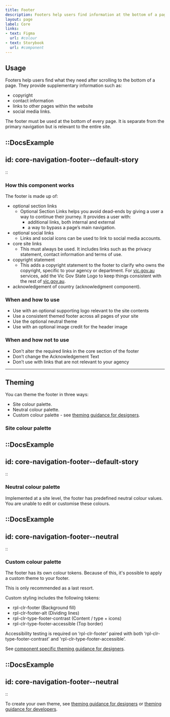 ```yaml
---
title: Footer
description: Footers help users find information at the bottom of a page.
layout: page
label: Core
links:
- text: Figma
  url: #colour
- text: Storybook
  url: #component
---
```


## Usage

Footers help users find what they need after scrolling to the bottom of a page. They provide supplementary information such as:

- copyright
- contact information
- links to other pages within the website
- social media links.

The footer must be used at the bottom of every page. It is separate from the primary navigation but is relevant to the entire site.

::DocsExample
---
id: core-navigation-footer--default-story
---
::

### How this component works

The footer is made up of:

- optional section links
  - Optional Section Links helps you avoid dead-ends by giving a user a way to continue their journey. It provides a user with:
    - additional links, both internal and external
    - a way to bypass a page’s main navigation.
- optional social links
  - Links and social icons can be used to link to social media accounts.
- core site links
  - This must always be used. It includes links such as the privacy statement, contact information and terms of use.
- copyright statement
  - This adds a copyright statement to the footer to clarify who owns the copyright, specific to your agency or department. For [vic.gov.au](https://www.vic.gov.au) services, add the Vic Gov State Logo to keep things consistent with the rest of [vic.gov.au](https://www.vic.gov.au).
- acknowledgement of country (acknowledgment component).

### When and how to use

- Use with an optional supporting logo relevant to the site contents
- Use a consistent themed footer across all pages of your site
- Use the optional neutral theme
- Use with an optional image credit for the header image

### When and how not to use
- Don’t alter the required links in the core section of the footer
- Don’t change the Acknowledgement Text
- Don’t use with links that are not relevant to your agency

---

## Theming

You can theme the footer in three ways:

- Site colour palette.
- Neutral colour palette.
- Custom colour palette - see [theming guidance for designers]().

### Site colour palette

::DocsExample
---
id: core-navigation-footer--default-story
---
::

### Neutral colour palette

Implemented at a site level, the footer has predefined neutral colour values. You are unable to edit or customise these colours.

::DocsExample
---
id: core-navigation-footer--neutral
---
::

### Custom colour palette

The footer has its own colour tokens. Because of this, it's possible to apply a custom theme to your footer.

This is only recommended as a last resort.

Custom styling includes the following tokens:

- rpl-clr-footer (Background fill)
- rpl-clr-footer-alt (Dividing lines)
- rpl-clr-type-footer-contrast (Content / type + icons)
- rpl-clr-type-footer-accessible (Top border)

Accessibility testing is required on ‘rpl-clr-footer’ paired with both ‘rpl-clr-type-footer-contrast' and 'rpl-clr-type-footer-accessible’.

See [component specific theming guidance for designers]().

::DocsExample
---
id: core-navigation-footer--neutral
---
::

To create your own theme, see [theming guidance for designers]() or [theming guidance for developers]().
